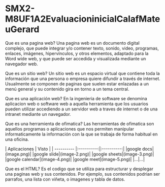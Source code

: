 # SMX2-M8UF1A2EvaluacioninicialCalafMateuGerard

Que es una pagina web? Una pagina web es un documento digital complejo, que puede integrar y/o contener texto, sonido, video, programas, enlaces, imágenes, hipervínculos, y otros elementos, adaptado para la Word wide web, y que puede ser accedida y visualizada mediante un navegador web.

Que es un sitio web? Un sitio web es un espacio virtual que contiene toda la información que una persona o empresa quiere difundir a través de internet. Usualmente se componen de paginas que suelen estar enlazadas a un menú general y su contenido gira en torno a un tema central.

Que es una aplicación web? En la ingenieria de software se denomina aplicacion web o software web a aquella herramienta que los usuarios pueden utilizar accediendo a un servidor web a traves de internet o de una intranet mediante un navegador.

Que es una herramienta de ofimatica? Las herramientas de ofimatica son aquellos programas o aplicaciones que nos permiten manipular informaticamente la información con la que se trabaja de forma habitual en una oficina.

| Aplicaciones | Visto |
| ---------- |:----------:|:----------:|
|google docs|(image.png)|
|google slide|(image-2.png)|
|google sheets|(image-3.png)|
|google calendar|(image-4.png)|
|google meet|(image-5.png)|
|...|...|

Que es el HTML? Es el codigo que se utiliza para estructurar y desplegar una paginas web y sus contenidos. Por ejemplo, sus contenidos podrian ser parrafos, una lista con viñeta, o imagenes y tabla de datos.


